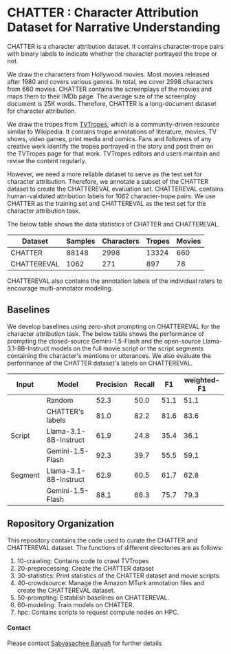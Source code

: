 # CHATTER : Character Attribution Dataset for Narrative Understanding

CHATTER is a character attribution dataset.
It contains character-trope pairs with binary labels to indicate whether the character portrayed the trope or not.

We draw the characters from Hollywood movies.
Most movies released after 1980 and covers various genres.
In total, we cover 2998 characters from 660 movies.
CHATTER contains the screenplays of the movies and maps them to their IMDb page.
The average size of the screenplay document is 25K words.
Therefore, CHATTER is a long-document dataset for character attribution.

We draw the tropes from [TVTropes](https://tvtropes.org), which is a community-driven resource similar to Wikipedia.
It contains trope annotations of literature, movies, TV shows, video games, print media and comics.
Fans and followers of any creative work identify the tropes portrayed in the story and post them on the TVTropes page 
for that work.
TVTropes editors and users maintain and revise the content regularly.

However, we need a more reliable dataset to serve as the test set for character attribution.
Therefore, we annotate a subset of the CHATTER dataset to create the CHATTEREVAL evaluation set.
CHATTEREVAL contains human-validated attribution labels for 1062 character-trope pairs.
We use CHATTER as the training set and CHATTEREVAL as the test set for the character attribution task.

The below table shows the data statistics of CHATTER and CHATTEREVAL.

| Dataset     | Samples | Characters | Tropes | Movies |
|-------------|---------|------------|--------|--------|
| CHATTER     | 88148   | 2998       | 13324  | 660    |
| CHATTEREVAL | 1062    | 271        | 897    | 78     |

CHATTEREVAL also contains the annotation labels of the individual raters to encourage multi-annotator modeling.

## Baselines

We develop baselines using zero-shot prompting on CHATTEREVAL for the character attribution task.
The below table shows the performance of prompting the closed-source Gemini-1.5-Flash and the open-source 
Llama-3.1-8B-Instruct models on the full movie script or the script segments containing the character's mentions or 
utterances.
We also evaluate the performance of the CHATTER dataset's labels on CHATTEREVAL.

| Input   | Model                 | Precision | Recall | F1   | weighted-F1 |
|---------|-----------------------|-----------|--------|------|-------------|
|         | Random                | 52.3      | 50.0   | 51.1 | 51.1        |
|         | CHATTER's labels      | 81.0      | 82.2   | 81.6 | 83.6        |
| Script  | Llama-3.1-8B-Instruct | 61.9      | 24.8   | 35.4 | 36.1        |
|         | Gemini-1.5-Flash      | 92.3      | 39.7   | 55.5 | 59.1        |
| Segment | Llama-3.1-8B-Instruct | 62.9      | 60.5   | 61.7 | 62.8        |
|         | Gemini-1.5-Flash      | 88.1      | 66.3   | 75.7 | 79.3        |

## Repository Organization

This repository contains the code used to curate the CHATTER and CHATTEREVAL dataset.
The functions of different directories are as follows:

1. 10-crawling: Contains code to crawl TVTropes
2. 20-preprocessing: Create the CHATTER dataset
3. 30-statistics: Print statistics of the CHATTER dataset and movie scripts.
4. 40-crowdsource: Manage the Amazon MTurk annotation files and create the CHATTEREVAL dataset.
5. 50-prompting: Establish baselines on CHATTEREVAL.
6. 60-modeling: Train models on CHATTER.
7. hpc: Contains scripts to request compute nodes on HPC.

#### Contact

Please contact [Sabyasachee Baruah](mailto:sbaruah@usc.edu) for further details